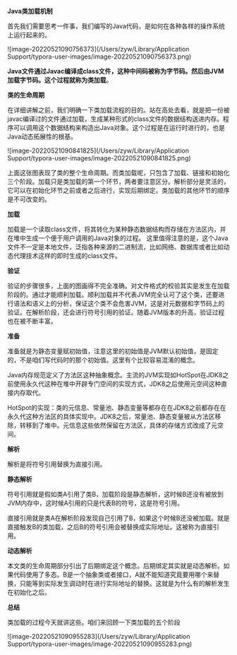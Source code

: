 **Java类加载机制**

首先我们需要思考一件事，我们编写的Java代码，是如何在各种各样的操作系统上运行起来的。

![image-20220521090756373](/Users/zyw/Library/Application Support/typora-user-images/image-20220521090756373.png)

**Java文件通过Javac编译成class文件，这种中间码被称为字节码。然后由JVM加载字节码。这个过程就称为类加载**。



**类的生命周期**



在详细讲解之前，我们明确一下类加载流程的目的。站在高处去看，就是把一份被javac编译过的文件通过加载，生成某种形式的class文件的数据结构送进内存。程序可以调用这个数据结构来构造出Java对象。这个过程是在运行时进行的，也是Java动态拓展性的根基。



![image-20220521090841825](/Users/zyw/Library/Application Support/typora-user-images/image-20220521090841825.png)

上面这张图表现了类的整个生命周期。而类加载呢，只包含了加载、链接和初始化三个阶段。加载只是类加载的第一个环节，两者要注意区分。解析部分是灵活的，它可以在初始化环节之前或者之后进行，实现后期绑定。类加载的其他环节的顺序是不可改变的。

**加载**

加载是一个读取class文件，将其转化为某种静态数据结构而存储在方法区内，并在堆中生成一个便于用户调用的Java对象的过程。
这里值得注意的是，这个Java文件不一定是本地文件，泛指各种来源的二进制流，比如网络、数据库或者比如动态代理技术这样的即时生成的class文件。

**验证**

验证的步骤很多，上面的图画得不完全准确。对文件格式的校验其实是发生在加载阶段的。通过才能顺利加载。顺利加载并不代表JVM完全认可了这个类，还要进行语法和语义上的分析，保证这个类不会危害JVM，这是对元数据和字节码上的验证。在解析阶段，还会进行符号引用的验证。随着JVM版本的升高，验证过程也在被不断丰富。

**准备**



准备就是为静态变量赋初始值，注意这里的初始值是JVM默认初始值，是固定的，不是咱们写代码时的那个初始值。这里有个比较容易混淆的概念。



Java内存规范定义了方法区这种抽象概念。主流的JVM实现如HotSpot在JDK8之前使用永久代这种在堆中开辟专门空间的实现方式，JDK8之后使用元空间这种直接内存取代。



HotSpot的实现：类的元信息、常量池、静态变量等都存在在JDK8之前都存在在永久代这种方法区的具体实现中。JDK8之后，常量池、静态变量被从方法区移除，转移到了堆中。元信息这些依然保留在方法区，具体的存储方式改成了元空间。

**解析**



解析是将符号引用替换为直接引用。



**静态解析**



符号引用就是假如类A引用了类B，加载阶段是静态解析，这时候B还没有被放到JVM内存中，这时候A引用的只是代表B的符号，这是符号引用。



直接引用就是类A在解析阶段发现自己引用了B，如果这个时候B还没被加载。就是直接触发B的类加载，之后B的符号引用会被替换成实际地址。这被称为直接引用。



**动态解析**



本文类的生命周期部分引出了后期绑定这个概念。后期绑定其实就是动态解析。如果代码使用了多态。B是一个抽象类或者接口，A就不能知道究竟要用哪个来替换，只能等到实际发生调动时在进行实际地址的替换。这就是为什么有的解析发生在初始化之后。

**总结**



类加载的过程今天就讲这些。咱们来回顾一下类加载的五个阶段

![image-20220521090955283](/Users/zyw/Library/Application Support/typora-user-images/image-20220521090955283.png)

